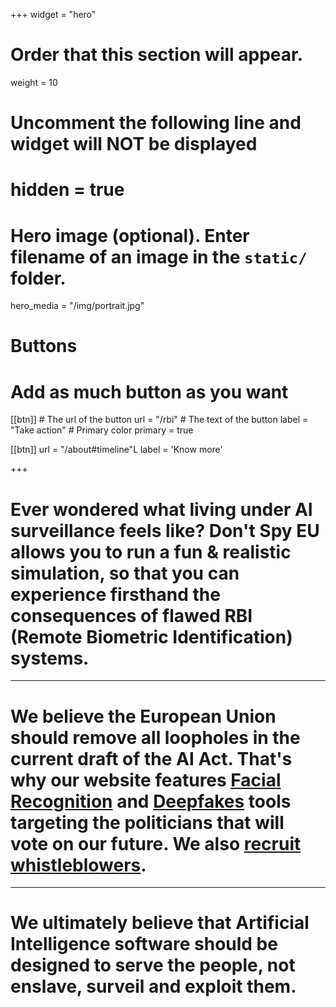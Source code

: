 +++
widget = "hero"
# Order that this section will appear.
weight = 10

# Uncomment the following line and widget will NOT be displayed
# hidden = true

# Hero image (optional). Enter filename of an image in the `static/` folder.
hero_media = "/img/portrait.jpg"

# Buttons
# Add as much button as you want
[[btn]]
	# The url of the button
  url = "/rbi"
	# The text of the button
  label = "Take action"
	# Primary color
	primary = true

[[btn]]
  url = "/about#timeline"L
  label = 'Know more'

+++

# Ever wondered what living under AI surveillance feels like? Don't Spy EU allows you to run a fun & realistic simulation, so that you can experience firsthand the consequences of flawed RBI (Remote Biometric Identification) systems.

---

# We believe the European Union should remove all loopholes in the current draft of the AI Act. That's why our website features [Facial Recognition](/rbi) and [Deepfakes](/deepfake) tools targeting the politicians that will vote on our future. We also [recruit whistleblowers](/leak-to-us).

---

# We ultimately believe that Artificial Intelligence software should be designed to serve the people, not enslave, surveil and exploit them.

